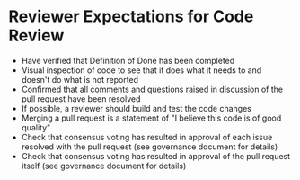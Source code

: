 # Reviewer Expectations for Code Review
- Have verified that Definition of Done has been completed
- Visual inspection of code to see that it does what it needs to and doesn't do what is not reported
- Confirmed that all comments and questions raised in discussion of the pull request have been resolved
- If possible, a reviewer should build and test the code changes
- Merging a pull request is a statement of "I believe this code is of good quality"
- Check that consensus voting has resulted in approval of each issue resolved with the pull request (see governance document for details)
- Check that consensus voting has resulted in approval of the pull request itself (see governance document for details)
